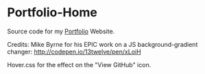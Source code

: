# Portfolio-Home
Source code for my [Portfolio](http://mbusson.com/) Website.

Credits:
Mike Byrne for his EPIC work on a JS background-gradient changer:
http://codepen.io/13twelve/pen/xLoiH

Hover.css for the effect on the "View GitHub" icon.
